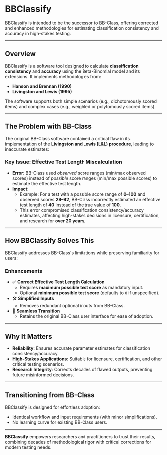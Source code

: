 # BBClassify

BBClassify is intended to be the successor to BB-Class, offering corrected and enhanced methodologies for estimating classification consistency and accuracy in high-stakes testing.

---

## Overview

BBClassify is a software tool designed to calculate **classification consistency** and **accuracy** using the Beta-Binomial model and its extensions. It implements methodologies from:
- **Hanson and Brennan (1990)**
- **Livingston and Lewis (1995)**

The software supports both simple scenarios (e.g., dichotomously scored items) and complex cases (e.g., weighted or polytomously scored items).

---

## The Problem with BB-Class

The original BB-Class software contained a critical flaw in its implementation of the **Livingston and Lewis (L&L) procedure**, leading to inaccurate estimates:

### Key Issue: Effective Test Length Miscalculation
- **Error**: BB-Class used *observed* score ranges (min/max observed scores) instead of *possible* score ranges (min/max possible scores) to estimate the effective test length.
- **Impact**: 
  - Example: For a test with a possible score range of **0–100** and observed scores **29–92**, BB-Class incorrectly estimated an effective test length of **40** instead of the true value of **100**.
  - This error compromised classification consistency/accuracy estimates, affecting high-stakes decisions in licensure, certification, and research for **over 20 years**.

---

## How BBClassify Solves This

BBClassify addresses BB-Class's limitations while preserving familiarity for users:

### Enhancements
- ✅ **Correct Effective Test Length Calculation**  
  - Requires **maximum possible test score** as mandatory input.
  - Optional **minimum possible test score** (defaults to `0` if unspecified).
- 🛠️ **Simplified Inputs**  
  - Removes redundant optional inputs from BB-Class.
- 🔄 **Seamless Transition**  
  - Retains the original BB-Class user interface for ease of adoption.

---

## Why It Matters

- **Reliability**: Ensures accurate parameter estimates for classification consistency/accuracy.
- **High-Stakes Applications**: Suitable for licensure, certification, and other critical testing scenarios.
- **Research Integrity**: Corrects decades of flawed outputs, preventing future misinformed decisions.

---

## Transitioning from BB-Class

BBClassify is designed for effortless adoption:
- Identical workflow and input requirements (with minor simplifications).
- No learning curve for existing BB-Class users.

---

**BBClassify** empowers researchers and practitioners to trust their results, combining decades of methodological rigor with critical corrections for modern testing needs.
